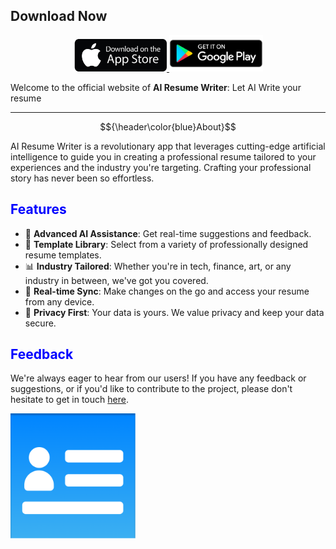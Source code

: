 ## Download Now

<p align="center">
    <a href="https://apps.apple.com/ca/app/ai-resume-writer/id6463698204">
        <img src="https://raw.githubusercontent.com/AI-Resume-Builder/airesumewriter.github.io/main/get-it-apple.jpeg" alt="Available on the App Store" width="150">
    </a>
    <a href="https://play.google.com/store/apps/details?id=com.wloo.airesume">
        <img src="https://raw.githubusercontent.com/AI-Resume-Builder/airesumewriter.github.io/main/get-it-android.png" alt="Available on Google Play" width="150">
    </a>
</p>

Welcome to the official website of **AI Resume Writer**: Let AI Write your resume

---

$${\header\color{blue}About}$$

AI Resume Writer is a revolutionary app that leverages cutting-edge artificial intelligence to guide you in creating a professional resume tailored to your experiences and the industry you're targeting. Crafting your professional story has never been so effortless.

<h2 style="color:#0000FF;">Features</h2>

- 🤖 **Advanced AI Assistance**: Get real-time suggestions and feedback.
- 📝 **Template Library**: Select from a variety of professionally designed resume templates.
- 📊 **Industry Tailored**: Whether you're in tech, finance, art, or any industry in between, we've got you covered.
- 🔄 **Real-time Sync**: Make changes on the go and access your resume from any device.
- 🔐 **Privacy First**: Your data is yours. We value privacy and keep your data secure.


<h2 style="color:#0000FF;">Feedback</h2>

We're always eager to hear from our users! If you have any feedback or suggestions, or if you'd like to contribute to the project, please don't hesitate to get in touch [here](https://forms.gle/dkonS5PPThD3oqVB7).

<img src="https://raw.githubusercontent.com/AI-Resume-Builder/airesumewriter.github.io/main/Group%2040.png" width="200"> 
